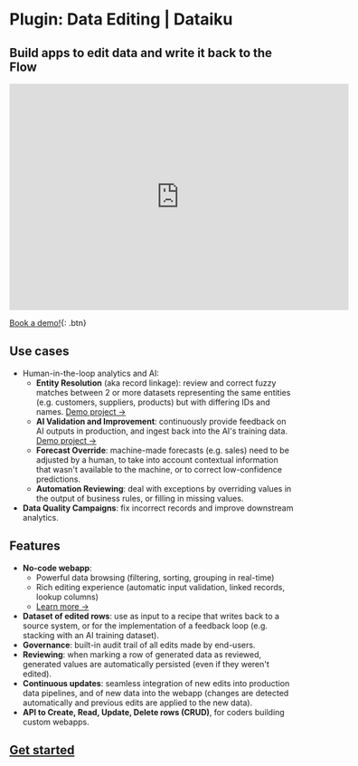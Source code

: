 # Plugin: Data Editing | Dataiku

## Build apps to edit data and write it back to the Flow

<iframe src="https://www.loom.com/embed/7b79e45e755544f8baf1ff3ed1bf60ee" frameborder="0" webkitallowfullscreen="" mozallowfullscreen="" allowfullscreen="" style="height: 400px; width: 600px"></iframe>

[Book a demo!](https://calendar.google.com/calendar/u/0/appointments/schedules/AcZssZ1cgQ-IQ2k2eJMm6mUrZxabQgtPSSwaZ9TgNcHcnaUDvrqfweAkf-B7xzZbTSNyYeSRc2smgLbp){: .btn}

## Use cases

* Human-in-the-loop analytics and AI:
  * **Entity Resolution** (aka record linkage): review and correct fuzzy matches between 2 or more datasets representing the same entities (e.g. customers, suppliers, products) but with differing IDs and names. [Demo project →](sample-project-company-resolution)
  * **AI Validation and Improvement**: continuously provide feedback on AI outputs in production, and ingest back into the AI's training data. [Demo project →](sample-project-ai-feedback-app)
  * **Forecast Override**: machine-made forecasts (e.g. sales) need to be adjusted by a human, to take into account contextual information that wasn't available to the machine, or to correct low-confidence predictions.
  * **Automation Reviewing**: deal with exceptions by overriding values in the output of business rules, or filling in missing values.
* **Data Quality Campaigns**: fix incorrect records and improve downstream analytics.

## Features

* **No-code webapp**:
  * Powerful data browsing (filtering, sorting, grouping in real-time)
  * Rich editing experience (automatic input validation, linked records, lookup columns)
  * [Learn more →](data-table-features)
* **Dataset of edited rows**: use as input to a recipe that writes back to a source system, or for the implementation of a feedback loop (e.g. stacking with an AI training dataset).
* **Governance**: built-in audit trail of all edits made by end-users.
* **Reviewing**: when marking a row of generated data as reviewed, generated values are automatically persisted (even if they weren't edited).
* **Continuous updates**: seamless integration of new edits into production data pipelines, and of new data into the webapp (changes are detected automatically and previous edits are applied to the new data).
* **API to Create, Read, Update, Delete rows (CRUD)**, for coders building custom webapps.

## [Get started](get-started)
